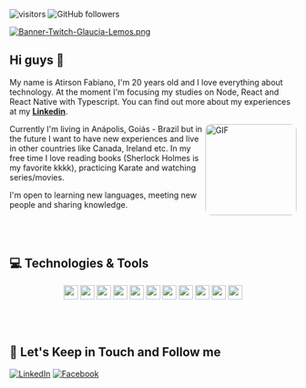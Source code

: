  ![visitors](https://visitor-badge.glitch.me/badge?page_id=atirson.visitor-badge)
![GitHub followers](https://img.shields.io/github/followers/atirson?style=social)

[![Banner-Twitch-Glaucia-Lemos.png](https://media-exp1.licdn.com/dms/image/C4E16AQETdUrlU0K2Tg/profile-displaybackgroundimage-shrink_200_800/0?e=1611792000&v=beta&t=b54yXcy1fD4MtItKqpRkIvZpvA3ERAfrwbtp0DKRE2o)](https://postimg.cc/ZW49hFcQ)

## Hi guys 👋

My name is Atirson Fabiano, I'm 20 years old and I love everything about technology. At the moment I'm focusing my studies on Node, React and React Native with Typescript. You can find out more about my experiences at my **[Linkedin](https://www.linkedin.com/in/atirson-fabiano/)**. 

<img align="right" alt="GIF" height="160px" style="border-radius: 10px" src="https://media-exp1.licdn.com/dms/image/C4E03AQE0JZyvhIbXWg/profile-displayphoto-shrink_200_200/0/1591013295014?e=1611792000&v=beta&t=y6iOtxnMJ90JUBw8RAhry8vOA-1mMENMhilV7gDCsPc" />

Currently I'm living in Anápolis, Goiás - Brazil but in the future I want to have new experiences and live in other countries like Canada, Ireland etc. In my free time I love reading books (Sherlock Holmes is my favorite kkkk), practicing Karate and watching series/movies.

I'm open to learning new languages, meeting new people and sharing knowledge.
<br>
<br>
<br>
<br>
## 💻 Technologies & Tools

<p align="center">

<img src="https://img.shields.io/badge/javascript-%23F7DF1E.svg?&style=for-the-badge&logo=javascript&logoColor=black" height="25"/>
<img src="https://img.shields.io/badge/typescript%20-%23007ACC.svg?&style=for-the-badge&logo=typescript&logoColor=white" height="25"/>
<img src="https://img.shields.io/badge/node.js%20-%2343853D.svg?&style=for-the-badge&logo=node.js&logoColor=white" height="25"/>
<img src="https://img.shields.io/badge/vuejs%20-%2335495e.svg?&style=for-the-badge&logo=vue.js&logoColor=%234FC08D" height="25"/>
<img src="https://img.shields.io/badge/react%20-%2320232a.svg?&style=for-the-badge&logo=react&logoColor=%2361DAFB" height="25"/>
<img src="https://img.shields.io/badge/postgres-%23316192.svg?&style=for-the-badge&logo=postgresql&logoColor=white" height="25"/>
<img src="https://img.shields.io/badge/-npm-CB3837?style=flat-square&logo=npm" height="25"/>
<img src="https://img.shields.io/badge/-GitHub-181717?style=flat-square&logo=github" height="25"/>
<img src="https://img.shields.io/badge/MongoDB-%234ea94b.svg?&style=for-the-badge&logo=mongodb&logoColor=white" height="25"/>
<img src="https://img.shields.io/badge/php%20-%23777BB4.svg?&style=for-the-badge&logo=php&logoColor=white" height="25"/>
<img src="https://img.shields.io/badge/laravel%20-%23FF2D20.svg?&style=for-the-badge&logo=laravel&logoColor=white" height="25"/>

</p>

<br>
<br>

## 🎯 Let's Keep in Touch and Follow me 

[![LinkedIn](https://img.shields.io/badge/linkedin-%230077B5.svg?&style=for-the-badge&logo=linkedin&logoColor=white)](https://www.linkedin.com/in/atirson-fabiano/)
[![Facebook](https://img.shields.io/badge/facebook-%231877F2.svg?&style=for-the-badge&logo=facebook&logoColor=white)](https://www.facebook.com/fabiano.oliveira.2213/)

